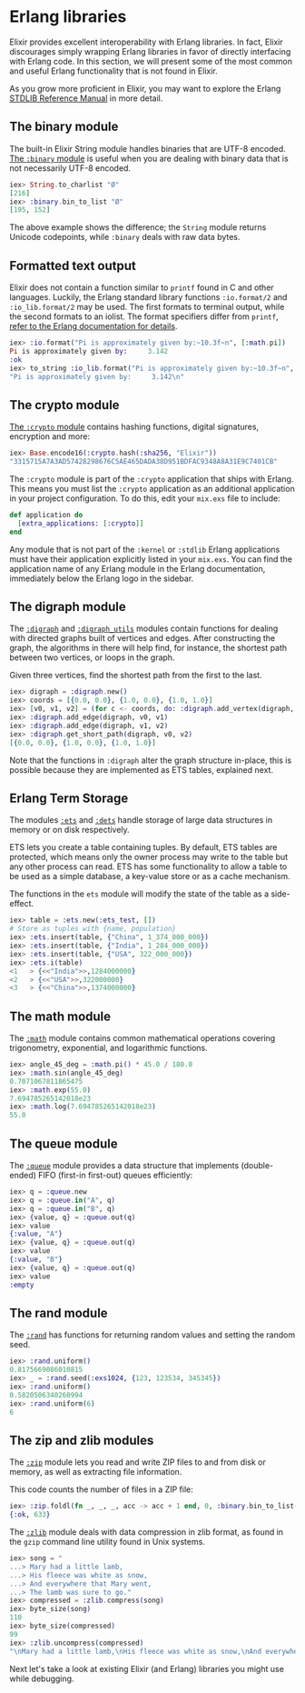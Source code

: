 # Erlang libraries

Elixir provides excellent interoperability with Erlang libraries. In fact, Elixir discourages simply wrapping Erlang libraries in favor of directly interfacing with Erlang code. In this section, we will present some of the most common and useful Erlang functionality that is not found in Elixir.

As you grow more proficient in Elixir, you may want to explore the Erlang [STDLIB Reference Manual](http://www.erlang.org/doc/apps/stdlib/index.html) in more detail.

## The binary module

The built-in Elixir String module handles binaries that are UTF-8 encoded. [The `:binary` module](`:binary`) is useful when you are dealing with binary data that is not necessarily UTF-8 encoded.

```elixir
iex> String.to_charlist "Ø"
[216]
iex> :binary.bin_to_list "Ø"
[195, 152]
```

The above example shows the difference; the `String` module returns Unicode codepoints, while `:binary` deals with raw data bytes.

## Formatted text output

Elixir does not contain a function similar to `printf` found in C and other languages. Luckily, the Erlang standard library functions `:io.format/2` and `:io_lib.format/2` may be used. The first formats to terminal output, while the second formats to an iolist. The format specifiers differ from `printf`, [refer to the Erlang documentation for details](`:io.format/2`).

```elixir
iex> :io.format("Pi is approximately given by:~10.3f~n", [:math.pi])
Pi is approximately given by:     3.142
:ok
iex> to_string :io_lib.format("Pi is approximately given by:~10.3f~n", [:math.pi])
"Pi is approximately given by:     3.142\n"
```

## The crypto module

[The `:crypto` module](`:crypto`) contains hashing functions, digital signatures, encryption and more:

```elixir
iex> Base.encode16(:crypto.hash(:sha256, "Elixir"))
"3315715A7A3AD57428298676C5AE465DADA38D951BDFAC9348A8A31E9C7401CB"
```

The `:crypto` module is part of the `:crypto` application that ships with Erlang. This means you must list the `:crypto` application as an additional application in your project configuration. To do this, edit your `mix.exs` file to include:

```elixir
def application do
  [extra_applications: [:crypto]]
end
```

Any module that is not part of the `:kernel` or `:stdlib` Erlang applications must have their application explicitly listed in your `mix.exs`. You can find the application name of any Erlang module in the Erlang documentation, immediately below the Erlang logo in the sidebar.

## The digraph module

The [`:digraph`](`:digraph`) and [`:digraph_utils`](`:digraph_utils`) modules contain functions for dealing with directed graphs built of vertices and edges. After constructing the graph, the algorithms in there will help find, for instance, the shortest path between two vertices, or loops in the graph.

Given three vertices, find the shortest path from the first to the last.

```elixir
iex> digraph = :digraph.new()
iex> coords = [{0.0, 0.0}, {1.0, 0.0}, {1.0, 1.0}]
iex> [v0, v1, v2] = (for c <- coords, do: :digraph.add_vertex(digraph, c))
iex> :digraph.add_edge(digraph, v0, v1)
iex> :digraph.add_edge(digraph, v1, v2)
iex> :digraph.get_short_path(digraph, v0, v2)
[{0.0, 0.0}, {1.0, 0.0}, {1.0, 1.0}]
```

Note that the functions in `:digraph` alter the graph structure in-place, this
is possible because they are implemented as ETS tables, explained next.

## Erlang Term Storage

The modules [`:ets`](`:ets`) and [`:dets`](`:dets`) handle storage of large data structures in memory or on disk respectively.

ETS lets you create a table containing tuples. By default, ETS tables are protected, which means only the owner process may write to the table but any other process can read. ETS has some functionality to allow a table to be used as a simple database, a key-value store or as a cache mechanism.

The functions in the `ets` module will modify the state of the table as a side-effect.

```elixir
iex> table = :ets.new(:ets_test, [])
# Store as tuples with {name, population}
iex> :ets.insert(table, {"China", 1_374_000_000})
iex> :ets.insert(table, {"India", 1_284_000_000})
iex> :ets.insert(table, {"USA", 322_000_000})
iex> :ets.i(table)
<1   > {<<"India">>,1284000000}
<2   > {<<"USA">>,322000000}
<3   > {<<"China">>,1374000000}
```

## The math module

The [`:math`](`:math`) module contains common mathematical operations covering trigonometry, exponential, and logarithmic functions.

```elixir
iex> angle_45_deg = :math.pi() * 45.0 / 180.0
iex> :math.sin(angle_45_deg)
0.7071067811865475
iex> :math.exp(55.0)
7.694785265142018e23
iex> :math.log(7.694785265142018e23)
55.0
```

## The queue module

The [`:queue`](`:queue`) module provides a data structure that implements (double-ended) FIFO (first-in first-out) queues efficiently:

```elixir
iex> q = :queue.new
iex> q = :queue.in("A", q)
iex> q = :queue.in("B", q)
iex> {value, q} = :queue.out(q)
iex> value
{:value, "A"}
iex> {value, q} = :queue.out(q)
iex> value
{:value, "B"}
iex> {value, q} = :queue.out(q)
iex> value
:empty
```

## The rand module

The [`:rand`](`:rand`) has functions for returning random values and setting the random seed.

```elixir
iex> :rand.uniform()
0.8175669086010815
iex> _ = :rand.seed(:exs1024, {123, 123534, 345345})
iex> :rand.uniform()
0.5820506340260994
iex> :rand.uniform(6)
6
```

## The zip and zlib modules

The [`:zip`](`:zip`) module lets you read and write ZIP files to and from disk or memory, as well as extracting file information.

This code counts the number of files in a ZIP file:

```elixir
iex> :zip.foldl(fn _, _, _, acc -> acc + 1 end, 0, :binary.bin_to_list("file.zip"))
{:ok, 633}
```

The [`:zlib`](`:zlib`) module deals with data compression in zlib format, as found in the `gzip` command line utility found in Unix systems.

```elixir
iex> song = "
...> Mary had a little lamb,
...> His fleece was white as snow,
...> And everywhere that Mary went,
...> The lamb was sure to go."
iex> compressed = :zlib.compress(song)
iex> byte_size(song)
110
iex> byte_size(compressed)
99
iex> :zlib.uncompress(compressed)
"\nMary had a little lamb,\nHis fleece was white as snow,\nAnd everywhere that Mary went,\nThe lamb was sure to go."
```

Next let's take a look at existing Elixir (and Erlang) libraries you might use while debugging.